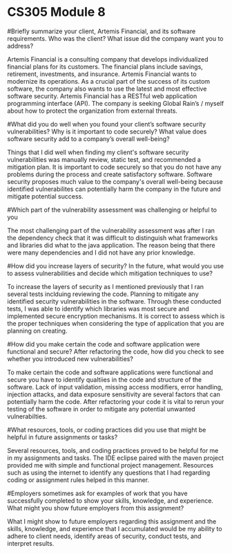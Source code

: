 # CS305 Module 8

#Briefly summarize your client, Artemis Financial, and its software requirements. Who was the client? What issue did the company want you to address?

Artemis Financial is a consulting company that develops individualized financial plans for its customers. The financial plans include savings, retirement, investments, and insurance. Artemis Financial wants to modernize its operations. As a crucial part of the success of its custom software, the company also wants to use the latest and most effective software security. Artemis Financial has a RESTful web application programming interface (API). The company is seeking Global Rain’s / myself about how to protect the organization from external threats.

#What did you do well when you found your client’s software security vulnerabilities? Why is it important to code securely? What value does software security add to a company’s overall well-being?

Things that I did well when finding my client's software security vulnerabilities was manually review, static test, and recommended a mitigation plan. It is important to code securely so that you do not have any problems during the process and create satisfactory software. Software security proposes much value to the company's overall well-being because identified vulnerabilites can potentially harm the company in the future and mitigate potential success. 

#Which part of the vulnerability assessment was challenging or helpful to you

The most challenging part of the vulnerability assessment was after I ran the dependency check that it was difficult to distinguish what frameworks and libraries did what to the java application. The reason being that there were many dependencies and I did not have any prior knowledge. 

#How did you increase layers of security? In the future, what would you use to assess vulnerabilities and decide which mitigation techniques to use?

To increase the layers of security as I mentioned previously that I ran several tests inclduing reviewing the code. Planning to mitigate any identified security vulnerabilities in the software. Through these conducted tests, I was able to identify which libraries was most secure and implemented secure encryption mechanisms. It is correct to assess which is the proper techniques when considering the type of application that you are planning on creating.

#How did you make certain the code and software application were functional and secure? After refactoring the code, how did you check to see whether you introduced new vulnerabilities?

To make certain the code and software applications were functional and secure you have to identify qualtiies in the code and structure of the software. Lack of input validation, missing access modifiers, error handling, injection attacks, and data exposure sensitivity are several factors that can potentially harm the code. After refactoring your code it is vital to rerun your testing of the software in order to mitigate any potential unwanted vulnerabilties. 

#What resources, tools, or coding practices did you use that might be helpful in future assignments or tasks?

Several resources, tools, and coding practices proved to be helpful for me in my assignments and tasks. The IDE eclipse paired with the maven project provided me with simple and functional project management. Resources such as using the internet to identify any questions that I had regarding coding or assignment rules helped in this manner.

#Employers sometimes ask for examples of work that you have successfully completed to show your skills, knowledge, and experience. What might you show future employers from this assignment?

What I might show to future employers regarding this assignment and the skills, knowledge, and experience that I accumulated would be my ability to adhere to client needs, identify areas of security, conduct tests, and interpret results. 
